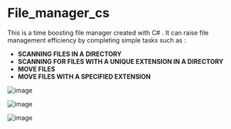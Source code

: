 # File_manager_cs
This is a time boosting file manager created with C# . It can raise file management efficiency by completing simple tasks 
such as : 

- **SCANNING FILES IN A DIRECTORY**
- **SCANNING FOR FILES WITH A UNIQUE EXTENSION IN A DIRECTORY**
- **MOVE FILES**
- **MOVE FILES WITH A SPECIFIED EXTENSION**


![image](https://user-images.githubusercontent.com/103417697/184531119-7ed9b5ee-3c62-4dc6-ac82-b174386b375d.png)

![image](https://user-images.githubusercontent.com/103417697/184531129-fbb9ec98-3a58-4b92-9d70-476efe189067.png)

![image](https://user-images.githubusercontent.com/103417697/184531138-dc434046-20e0-4ee0-9d95-5ae20dc9679d.png)
